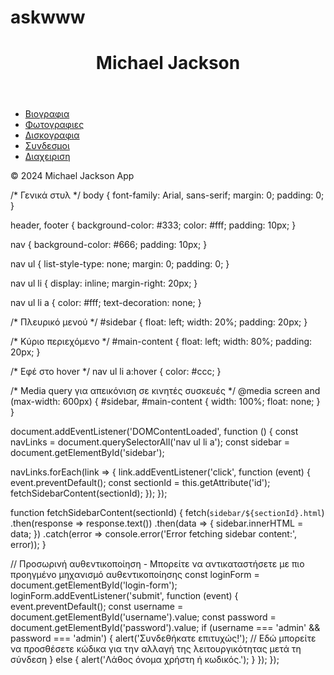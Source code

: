 # askwww

<!DOCTYPE html>
<html lang="en">
<head>
  <meta charset="UTF-8">
  <meta name="viewport" content="width=device-width, initial-scale=1.0">
  <title>Michael Jackson App</title>
  <link rel="stylesheet" href="styles.css">
</head>
<body>
  <header>
    <h1>Michael Jackson </h1>
  </header>
  
  <nav>
    <ul>
      <li><a href="#" id="bio">Βιογραφια</a></li>
      <li><a href="#" id="photos">Φωτογραφιες</a></li>
      <li><a href="#" id="discography">Δισκογραφια</a></li>
      <li><a href="#" id="links">Συνδεσμοι</a></li>
      <li><a href="#" id="management">Διαχειριση</a></li>
    </ul>
  </nav>
  
  <aside id="sidebar">
    <!-- Πλευρικό μενού περιεχομένου -->
  </aside>
  
  <main id="main-content">
    <!-- Κύριο περιεχόμενο -->
  </main>
  
  <footer>
    <p>&copy; 2024 Michael Jackson App</p>
  </footer>

  <script src="script.js"></script>
  
</body>
</html>





/* Γενικά στυλ */
body {
  font-family: Arial, sans-serif;
  margin: 0;
  padding: 0;
}

header, footer {
  background-color: #333;
  color: #fff;
  padding: 10px;
}

nav {
  background-color: #666;
  padding: 10px;
}

nav ul {
  list-style-type: none;
  margin: 0;
  padding: 0;
}

nav ul li {
  display: inline;
  margin-right: 20px;
}

nav ul li a {
  color: #fff;
  text-decoration: none;
}

/* Πλευρικό μενού */
#sidebar {
  float: left;
  width: 20%;
  padding: 20px;
}

/* Κύριο περιεχόμενο */
#main-content {
  float: left;
  width: 80%;
  padding: 20px;
}

/* Εφέ στο hover */
nav ul li a:hover {
  color: #ccc;
}

/* Media query για απεικόνιση σε κινητές συσκευές */
@media screen and (max-width: 600px) {
  #sidebar, #main-content {
    width: 100%;
    float: none;
  }
}




document.addEventListener('DOMContentLoaded', function () {
  const navLinks = document.querySelectorAll('nav ul li a');
  const sidebar = document.getElementById('sidebar');

  navLinks.forEach(link => {
    link.addEventListener('click', function (event) {
      event.preventDefault();
      const sectionId = this.getAttribute('id');
      fetchSidebarContent(sectionId);
    });
  });

  function fetchSidebarContent(sectionId) {
    fetch(`sidebar/${sectionId}.html`)
      .then(response => response.text())
      .then(data => {
        sidebar.innerHTML = data;
      })
      .catch(error => console.error('Error fetching sidebar content:', error));
  }

  // Προσωρινή αυθεντικοποίηση - Μπορείτε να αντικαταστήσετε με πιο προηγμένο μηχανισμό αυθεντικοποίησης
  const loginForm = document.getElementById('login-form');
  loginForm.addEventListener('submit', function (event) {
    event.preventDefault();
    const username = document.getElementById('username').value;
    const password = document.getElementById('password').value;
    if (username === 'admin' && password === 'admin') {
      alert('Συνδεθήκατε επιτυχώς!');
      // Εδώ μπορείτε να προσθέσετε κώδικα για την αλλαγή της λειτουργικότητας μετά τη σύνδεση
    } else {
      alert('Λάθος όνομα χρήστη ή κωδικός.');
    }
  });
});

